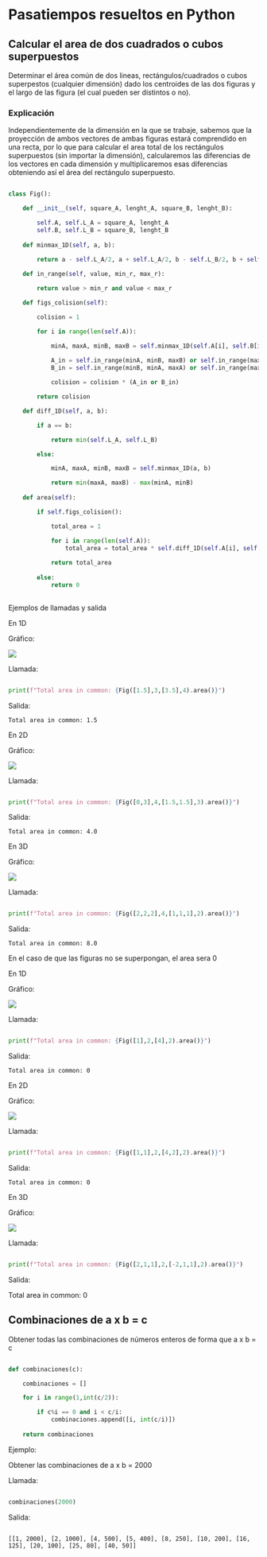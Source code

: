 # Pasatiempos resueltos en Python

## Calcular el area de dos cuadrados o cubos superpuestos

Determinar el área común de dos lineas, rectángulos/cuadrados o cubos superpestos (cualquier dimensión) dado los centroides de las dos figuras  y el largo de las figura (el cual pueden ser distintos o no).

### Explicación

Independientemente de la dimensión en la que se trabaje, sabemos que la proyección de ambos vectores de ambas figuras estará comprendido en una recta, por lo que para calcular el area total de los rectángulos superpuestos (sin importar la dimensión), calcularemos las diferencias de los vectores en cada dimensión y multiplicaremos esas diferencias obteniendo así el área del rectángulo superpuesto.

```python

class Fig():

    def __init__(self, square_A, lenght_A, square_B, lenght_B):

        self.A, self.L_A = square_A, lenght_A
        self.B, self.L_B = square_B, lenght_B
    
    def minmax_1D(self, a, b):

        return a - self.L_A/2, a + self.L_A/2, b - self.L_B/2, b + self.L_B/2        
    
    def in_range(self, value, min_r, max_r):

        return value > min_r and value < max_r

    def figs_colision(self):

        colision = 1

        for i in range(len(self.A)):

            minA, maxA, minB, maxB = self.minmax_1D(self.A[i], self.B[i])
            
            A_in = self.in_range(minA, minB, maxB) or self.in_range(maxA, minB, maxB)
            B_in = self.in_range(minB, minA, maxA) or self.in_range(maxB, minA, maxA)

            colision = colision * (A_in or B_in)

        return colision

    def diff_1D(self, a, b):

        if a == b:

            return min(self.L_A, self.L_B)

        else:

            minA, maxA, minB, maxB = self.minmax_1D(a, b)

            return min(maxA, maxB) - max(minA, minB)
    
    def area(self):

        if self.figs_colision():

            total_area = 1

            for i in range(len(self.A)):
                total_area = total_area * self.diff_1D(self.A[i], self.B[i])
            
            return total_area
        
        else:
            return 0
        
```

Ejemplos de llamadas y salida

En 1D

Gráfico:

![](https://github.com/Guillermo-C-A/pasatiempos-resueltos-en-python/blob/master/img_Readme/1D.png)

Llamada:

```python

print(f"Total area in common: {Fig([1.5],3,[3.5],4).area()}")

```

Salida:

```
Total area in common: 1.5
```

En 2D

Gráfico:

![](https://github.com/Guillermo-C-A/pasatiempos-resueltos-en-python/blob/master/img_Readme/2D.png)

Llamada:

```python

print(f"Total area in common: {Fig([0,3],4,[1.5,1.5],3).area()}")

```

Salida:

```
Total area in common: 4.0
```

En 3D

Gráfico:

![](https://github.com/Guillermo-C-A/pasatiempos-resueltos-en-python/blob/master/img_Readme/3D.png)

Llamada:

```python

print(f"Total area in common: {Fig([2,2,2],4,[1,1,1],2).area()}")

```

Salida:

```
Total area in common: 8.0
```

En el caso de que las figuras no se superpongan, el area sera 0

En 1D

Gráfico:

![](https://github.com/Guillermo-C-A/pasatiempos-resueltos-en-python/blob/master/img_Readme/1D_1.png)

Llamada:

```python

print(f"Total area in common: {Fig([1],2,[4],2).area()}")

```

Salida:

```
Total area in common: 0
```

En 2D

Gráfico:

![](https://github.com/Guillermo-C-A/pasatiempos-resueltos-en-python/blob/master/img_Readme/2D_1.png)

Llamada:

```python

print(f"Total area in common: {Fig([1,1],2,[4,2],2).area()}")

```

Salida:

```
Total area in common: 0
```

En 3D

Gráfico:

![](https://github.com/Guillermo-C-A/pasatiempos-resueltos-en-python/blob/master/img_Readme/3D_3.png)

Llamada:

```python

print(f"Total area in common: {Fig([2,1,1],2,[-2,1,1],2).area()}")

```

Salida:


Total area in common: 0

## Combinaciones de a x b = c

Obtener todas las combinaciones de números enteros de forma que a x b = c

```python

def combinaciones(c):

    combinaciones = []

    for i in range(1,int(c/2)):

        if c%i == 0 and i < c/i:
            combinaciones.append([i, int(c/i)])
    
    return combinaciones

```

Ejemplo:

Obtener las combinaciones de a x b = 2000

Llamada:

```python

combinaciones(2000)

```

Salida:

```

[[1, 2000], [2, 1000], [4, 500], [5, 400], [8, 250], [10, 200], [16, 125], [20, 100], [25, 80], [40, 50]]

```